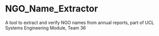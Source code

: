 # NGO_Name_Extractor
A tool to extract and verify NGO names from annual reports, part of UCL Systems Engineering Module, Team 36

